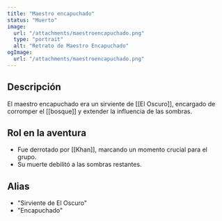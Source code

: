 ```yaml
---
title: "Maestro encapuchado"
status: "Muerto"
image:
  url: "/attachments/maestroencapuchado.png"
  type: "portrait"
  alt: "Retrato de Maestro Encapuchado"
ogImage:
  url: "/attachments/maestroencapuchado.png"
---
```


## Descripción
El maestro encapuchado era un sirviente de [[El Oscuro]], encargado de corromper el [[bosque]] y extender la influencia de las sombras.

## Rol en la aventura
- Fue derrotado por [[Khan]], marcando un momento crucial para el grupo.
- Su muerte debilitó a las sombras restantes.

## Alias
- "Sirviente de El Oscuro"
- "Encapuchado"
